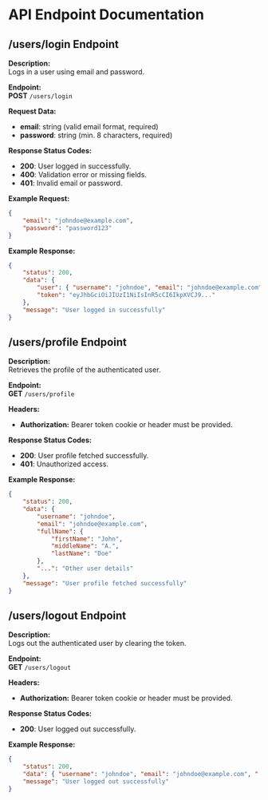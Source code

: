 # API Endpoint Documentation

## /users/login Endpoint

**Description:**  
Logs in a user using email and password.

**Endpoint:**  
**POST** `/users/login`

**Request Data:**
- **email**: string (valid email format, required)
- **password**: string (min. 8 characters, required)

**Response Status Codes:**
- **200**: User logged in successfully.
- **400**: Validation error or missing fields.
- **401**: Invalid email or password.

**Example Request:**
```json
{
    "email": "johndoe@example.com",
    "password": "password123"
}
```

**Example Response:**
```json
{
    "status": 200,
    "data": {
        "user": { "username": "johndoe", "email": "johndoe@example.com", "...": "Other user details" },
        "token": "eyJhbGciOiJIUzI1NiIsInR5cCI6IkpXVCJ9..."
    },
    "message": "User logged in successfully"
}
```

## /users/profile Endpoint

**Description:**  
Retrieves the profile of the authenticated user.

**Endpoint:**  
**GET** `/users/profile`

**Headers:**  
- **Authorization:** Bearer token cookie or header must be provided.

**Response Status Codes:**
- **200**: User profile fetched successfully.
- **401**: Unauthorized access.

**Example Response:**
```json
{
    "status": 200,
    "data": {
        "username": "johndoe",
        "email": "johndoe@example.com",
        "fullName": {
            "firstName": "John",
            "middleName": "A.",
            "lastName": "Doe"
        },
        "...": "Other user details"
    },
    "message": "User profile fetched successfully"
}
```

## /users/logout Endpoint

**Description:**  
Logs out the authenticated user by clearing the token.

**Endpoint:**  
**GET** `/users/logout`

**Headers:**  
- **Authorization:** Bearer token cookie or header must be provided.

**Response Status Codes:**
- **200**: User logged out successfully.

**Example Response:**
```json
{
    "status": 200,
    "data": { "username": "johndoe", "email": "johndoe@example.com", "...": "Other user details" },
    "message": "User logged out successfully"
}
```
